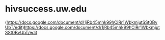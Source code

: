 # hivsuccess.uw.edu
(https://docs.google.com/document/d/1jRb45mhk99hCiRr1WbkmjutSSt0BvUbT/edit)https://docs.google.com/document/d/1jRb45mhk99hCiRr1WbkmjutSSt0BvUbT/edit
